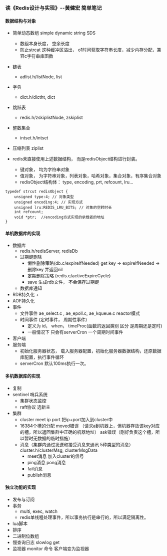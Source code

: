 ### 读《Redis设计与实现》--黄健宏 简单笔记

#### 数据结构与对象
+ 简单动态数组 simple dynamic string SDS
    + 数组本身长度， 空余长度
    + 防止strcat 这种缓冲区溢出， o1时间获取字符串长度，减少内存分配，兼容c字符串库函数
+ 链表
    + adlist.h/listNode, list
+ 字典
    + dict.h/dictht, dict
+ 跳跃表
    + redis.h/zskiplistNode, zskiplist
+ 整数集合
    + intset.h/intset
+ 压缩列表 ziplist

+ redis未直接使用上述数据结构， 而是redisObject结构进行封装。
    + 键对象， 均为字符串对象
    + 值对象， 为字符串对象，列表对象，哈希对象，集合对象，有序集合对象
    + redisObject结构体： type, encoding, prt, refcount, lru...

```
typedef strcut redisObject {
    unsigned type:4; // 对象类型
    unsigned encoding:4; // 实现方式 
    unsigned lru:REDIS_LRU_BITS; // 对象的空转时长
    int refcount;
    void *ptr;  //encoding方式实现的承载者的地址
}

```

#### 单机数据库的实现
+ 数据库
    + redis.h/redisServer, redisDb
    + 过期键删除
        + 懒性删除策略(db.c/expireIfNeeded) get key -> expireIfNeeded -> 删除key 并返回nil
        + 定期删除策略 (redis.c/activeExpireCycle)
        + save 生成rdb文件， 不会保存过期键
    + 数据库通知
+ RDB持久化
    + 
+ AOF持久化
+ 事件
    + 文件事件 ae_select.c , ae_epoll.c, ae_kqueue.c reactor模式
    + 时间事件 (定时事件， 周期性事件)
        + 定义为 id， when， timeProc(函数的返回类别 区分 是周期还是定时)
        + 一般情况下 只会有serverCron 一个周期时间事件
+ 客户端
+ 服务端
    + 初始化服务器状态， 载入服务器配置，初始化服务器数据结构，还原数据库配置，执行事件循环
    + serverCron  默认100ms执行一次。


#### 多机数据库的实现
+ 复制
+ sentinel 哨兵系统
    + 集群状态监控
    + raft协议 选新主
+ 集群
    + cluster meet ip port 把ip+port加入到cluster中
    + 16384个槽的分配 moved错误 （请求a到机器上，但机器存放该key对应的槽，所以返回集群中正确的机器地址）  ask错误（刚好负责这个槽，所以暂时无数据的临时措施）
    + 消息（集群内通过发送和接受消息来通讯 5种类型的消息） cluster.h/clusterMsg, clusterMsgData
        + meet消息 加入cluster的信号
        + ping消息 pong消息
        + fail消息 
        + publish消息 

#### 独立功能的实现
+ 发布与订阅
+ 事务
    + multi, exec, watch
    + redis单线程处理事件，所以事务执行是串行的，所以满足隔离性。
+ lua脚本
+ 排序
+ 二进制位数组
+ 慢查询日志 slowlog get
+ 监视器 monitor 命令 客户端变为监视器